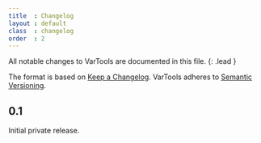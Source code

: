 ```yaml
---
title  : Changelog
layout : default
class  : changelog
order  : 2
---
```


All notable changes to VarTools are documented in this file.
{: .lead }

The format is based on [Keep a Changelog](https://keepachangelog.com/en/1.0.0/).
VarTools adheres to [Semantic Versioning](https://semver.org/spec/v2.0.0.html).

<!--

semantic versioning: MAJOR.MINOR.PATCH
see http://keepachangelog.com/

| MAJOR | incompatible API changes                           |
| MINOR | new functionality in a backwards compatible manner |
| PATCH | backwards compatible bug fixes                     |

additional labels for pre-release and build 
as extensions to the MAJOR.MINOR.PATCH format

types of changes:

- `Added` for new features.
- `Changed` for changes in existing functionality.
- `Deprecated` for soon-to-be removed features.
- `Removed` for now removed features.
- `Fixed` for any bug fixes.
- `Security` in case of vulnerabilities.

-->

0.1
---

Initial private release.
